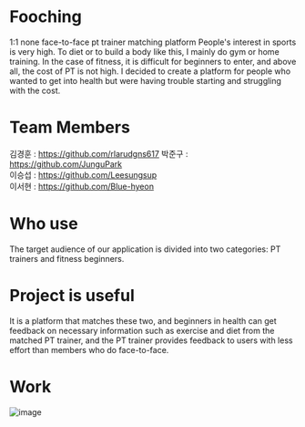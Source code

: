 # Fooching
1:1 none face-to-face pt trainer matching platform
People's interest in sports is very high. To diet or to build a body like this, I mainly do gym or home training. In the case of fitness, it is difficult for beginners to enter, and above all, the cost of PT is not high. I decided to create a platform for people who wanted to get into health but were having trouble starting and struggling with the cost.

# Team Members
김경훈 : https://github.com/rlarudgns617 
박준구 : https://github.com/JunguPark  
이승섭 : https://github.com/Leesungsup  
이서현 : https://github.com/Blue-hyeon  

# Who use
The target audience of our application is divided into two categories: PT trainers and fitness beginners. 

# Project is useful
It is a platform that matches these two, and beginners in health can get feedback on necessary information such as exercise and diet from the matched PT trainer, and the PT trainer provides feedback to users with less effort than members who do face-to-face.

# Work
![image](https://user-images.githubusercontent.com/27857543/172053129-430fab1a-7501-4141-bfd4-4c55ac1180f0.png)
